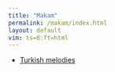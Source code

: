 ```yaml
---
title: "Makam"
permalink: /makam/index.html
layout: default
vim: ts=8:ft=html
---
```



<ul>
<li> <a href="/turkish">Turkish melodies</a> </li>
</ul>

